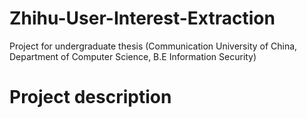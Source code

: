 # Zhihu-User-Interest-Extraction

Project for undergraduate thesis (Communication University of China, Department of Computer Science, B.E Information Security)

# Project description
